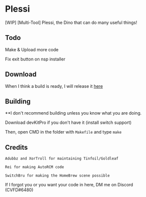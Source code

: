 # Plessi
[WIP] [Multi-Tool] Plessi, the Dino that can do many useful things!

## Todo
Make & Upload more code

Fix exit button on nsp installer

## Download
When I think a build is ready, I will release it [here](https://github.com/CVFireDragon/Plessi/releases/latest)

## Building

**I don't recommend building unless you know what you are doing.

Download devKitPro if you don't have it (install switch support)

Then, open CMD in the folder with ```Makefile``` and type ```make```

## Credits
```
Adubbz and XorTroll for maintaining Tinfoil/Goldleaf

Rei for making AutoRCM code

SwitchBru for making the HomeBrew scene possible
```

If I forgot you or you want your code in here, DM me on Discord (CVFD#6480)
